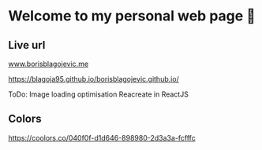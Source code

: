 # Welcome to my personal web page 👋

## Live url
www.borisblagojevic.me

https://blagoja95.github.io/borisblagojevic.github.io/

ToDo:
Image loading optimisation
Reacreate in ReactJS

## Colors
https://coolors.co/040f0f-d1d646-898980-2d3a3a-fcfffc
